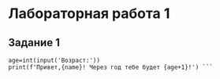 # Лабораторная работа 1 
## Задание 1

``` name=input('Имя:')
age=int(input('Возраст:'))
print(f'Привет,{name}! Через год тебе будет {age+1}!') ```
